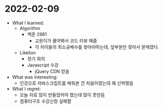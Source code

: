 # 2022-02-09

- What I learned:
  - Algorithm
    - 백준 2981
      - 교원이가 물어봐서 코드 리뷰 해줌
      - 각 차이들의 최소공배수를 찾아야하는데, 앞부분만 찾아서 문제였다.
  - Likelion
    - 정기 회의
    - Javascript 수강
      - jQuery CDN 얻음
- What was interesting:
  - 인강으로 자바스크립트를 배워본 건 처음이였는데 꽤 신박했음 
- What I regret: 
  - 오늘 자료 많이 만들었어야 했는데 많이 못만듬
  - 컴퓨터구조 수강신청 실패함